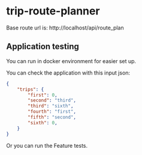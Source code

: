 # trip-route-planner

Base route url is: http://localhost/api/route_plan

## Application testing

You can run in docker environment for easier set up.

You can check the application with this input json:

```json lines
{
    "trips": {
        "first": 0,
        "second": "third",
        "third": "sixth",
        "fourth": "first",
        "fifth": "second",
        "sixth": 0,
    }
}
```
Or you can run the Feature tests.
